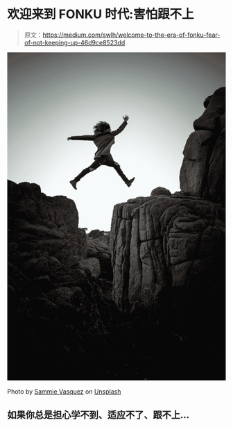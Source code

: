 # 欢迎来到 FONKU 时代:害怕跟不上

> 原文：<https://medium.com/swlh/welcome-to-the-era-of-fonku-fear-of-not-keeping-up-46d9ce8523dd>

![](img/a81effe38c12a6b4fac19d202a63b148.png)

Photo by [Sammie Vasquez](https://unsplash.com/@sammieeev?utm_source=medium&utm_medium=referral) on [Unsplash](https://unsplash.com?utm_source=medium&utm_medium=referral)

## 如果你总是担心学不到、适应不了、跟不上…